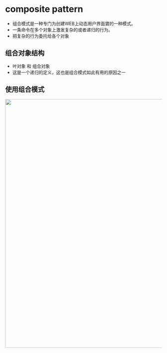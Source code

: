 # composite pattern

- 组合模式是一种专门为创建WEB上动态用户界面寶的一种模式。
- 一条命令在多个对象上激发复杂的或者递归的行为。
- 把复杂的行为委托给各个对象


## 组合对象结构
- 叶对象 和 组合对象
- 这是一个递归的定义，这也是组合模式如此有用的原因之一

## 使用组合模式
<img src="https://tva1.sinaimg.cn/large/006tNbRwgy1gbirs3qkivj30q20iuguy.jpg" width="800">
